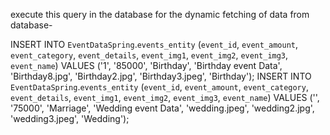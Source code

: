 execute this query in the database for the dynamic fetching of data from database-

INSERT INTO `EventDataSpring`.`events_entity` (`event_id`, `event_amount`, `event_category`, `event_details`, `event_img1`, `event_img2`, `event_img3`, `event_name`) VALUES ('1', '85000', 'Birthday', 'Birthday event Data', 'Birthday8.jpg', 'Birthday2.jpg', 'Birthday3.jpeg', 'Birthday');
INSERT INTO `EventDataSpring`.`events_entity` (`event_id`, `event_amount`, `event_category`, `event_details`, `event_img1`, `event_img2`, `event_img3`, `event_name`) VALUES ('', '75000', 'Marriage', 'Wedding event Data', 'wedding.jpeg', 'wedding2.jpg', 'wedding3.jpeg', 'Wedding');

